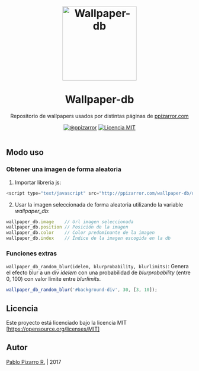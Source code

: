<h1 align="center">
  <a href="https://ppizarror.com/wallpaper-db/" title="Wallpaper-db">
    <img alt="Wallpaper-db" src="https://ppizarror.com/icon.png" width="200px" height="200px" />
  </a>
  <br /><br />
  Wallpaper-db</h1>
<p align="center">Repositorio de wallpapers usados por distintas páginas de <a href='https://ppizarror.com'>ppizarror.com</a></p>
<div align="center"><a href="https://ppizarror.com"><img alt="@ppizarror" src="https://ppizarror.com/badges/autor.svg" /></a>
<a href="https://opensource.org/licenses/MIT/"><img alt="Licencia MIT" src="https://ppizarror.com/badges/licenciamit.svg" /></a>
</div><br />

## Modo uso

### Obtener una imagen de forma aleatoria
1. Importar libreria js:

```javascript
<script type="text/javascript" src="http://ppizarror.com/wallpaper-db/db.min.js"></script>
```

2. Usar la imagen seleccionada de forma aleatoria utilizando la variable *wallpaper_db*:

```javascript
wallpaper_db.image    // Url imagen seleccionada
wallpaper_db.position // Posición de la imagen
wallpaper_db.color    // Color predominante de la imagen
wallpaper_db.index    // Índice de la imagen escogida en la db
```

### Funciones extras
```wallpaper_db_random_blur(idelem, blurprobability, blurlimits)```: Genera el efecto blur a un div *idelem* con una probabilidad de *blurprobability* (entre 0, 100) con valor límite entre *blurlimits*.
```javascript
wallpaper_db_random_blur('#background-div', 30, [3, 10]);
```

## Licencia
Este proyecto está licenciado bajo la licencia MIT [https://opensource.org/licenses/MIT]

## Autor
<a href="https://ppizarror.com" title="ppizarror">Pablo Pizarro R.</a> | 2017
